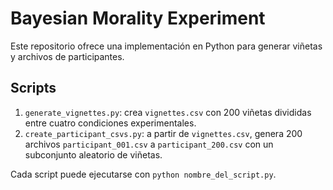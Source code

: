 # Bayesian Morality Experiment

Este repositorio ofrece una implementación en Python para generar viñetas y archivos de participantes.

## Scripts

1. `generate_vignettes.py`: crea `vignettes.csv` con 200 viñetas divididas entre cuatro condiciones experimentales.
2. `create_participant_csvs.py`: a partir de `vignettes.csv`, genera 200 archivos `participant_001.csv` a `participant_200.csv` con un subconjunto aleatorio de viñetas.

Cada script puede ejecutarse con `python nombre_del_script.py`.
